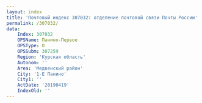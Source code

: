 ```yaml
---
layout: index
title: 'Почтовый индекс 307032: отделение почтовой связи Почты России'
permalink: /307032/
data:
    Index: 307032
    OPSName: Панино-Первое
    OPSType: О
    OPSSubm: 307259
    Region: 'Курская область'
    Autonom: ''
    Area: 'Медвенский район'
    City: '1-Е Панино'
    City1: ''
    ActDate: '20190419'
    IndexOld: ''
---
```

